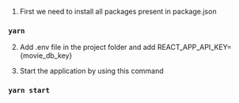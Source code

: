 1. First we need to install all packages present in package.json
### `yarn`

2. Add .env file in the project folder and add
REACT_APP_API_KEY={movie_db_key}

3. Start the application by using this command
### `yarn start`